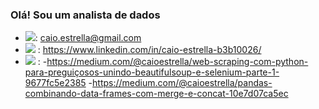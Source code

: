 ### Olá! Sou um analista de dados

- <img src="https://img.shields.io/badge/Gmail-D14836?style=for-the-badge&logo=gmail&logoColor=white"/>: caio.estrella@gmail.com
- <img src="https://img.shields.io/badge/LinkedIn-0077B5?style=for-the-badge&logo=linkedin&logoColor=white"/> : https://www.linkedin.com/in/caio-estrella-b3b10026/
- <img src="https://img.shields.io/badge/Medium-12100E?style=for-the-badge&logo=medium&logoColor=white"/>	: 
  -https://medium.com/@caioestrella/web-scraping-com-python-para-preguiçosos-unindo-beautifulsoup-e-selenium-parte-1-9677fc5e2385
  -https://medium.com/@caioestrella/pandas-combinando-data-frames-com-merge-e-concat-10e7d07ca5ec
<!--



-->

